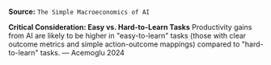 **Source:** `The Simple Macroeconomics of AI`

**Critical Consideration: Easy vs. Hard-to-Learn Tasks**
Productivity gains from AI are likely to be higher in "easy-to-learn" tasks (those with clear outcome metrics and simple action-outcome mappings) compared to "hard-to-learn" tasks. — Acemoglu 2024
